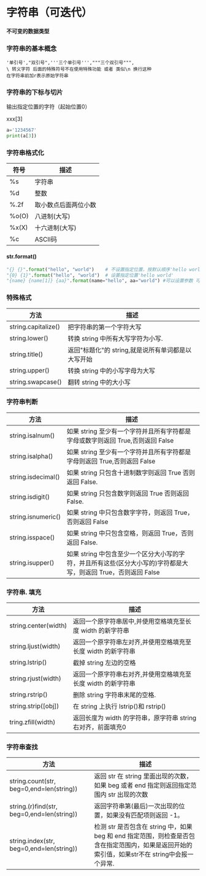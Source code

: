 # 字符串（可迭代）

#### 不可变的数据类型

### 字符串的基本概念

```
'单引号',"双引号",'''三个单引号''',"""三个双引号""",
\ 转义字符 后面的特殊符号不在使用特殊功能 或者 类似\n 换行这种
在字符串前加r表示原始字符串
```

### 字符串的下标与切片

输出指定位置的字符（起始位置0）

xxx[3]

```python
a='1234567'
print(a[3])
```

### 字符串格式化

| 符号 | 描述   |
| ---- | ------ |
| %s   | 字符串 |
| %d   | 整数   |
| %.2f     |   取小数点后面两位小数     |
| %o(O) |   八进制(大写)   |
| %x(X) | 十六进制(大写) |
| %c | ASCII码 |

#### str.format()

```python
"{} {}".format("hello", "world")    # 不设置指定位置，按默认顺序'hello world'
"{0} {1}".format("hello", "world")  # 设置指定位置'hello world'
"{name} {name[1]} {aa}".format(name="hello", aa="world") #可以设置参数 可以使用切片hello e world
```

### 特殊格式

| 方法                | 描述                                               |
| ------------------- | -------------------------------------------------- |
| string.capitalize() | 把字符串的第一个字符大写            |
| string.lower()      | 转换 string 中所有大写字符为小写.              |
| string.title()      | 返回"标题化"的 string,就是说所有单词都是以大写开始 |
| string.upper()      | 转换 string 中的小写字母为大写          |
|string.swapcase()|翻转 string 中的大小写|

### 字符串判断
|方法|描述|
|------------|------------|
|string.isalnum()|如果 string 至少有一个字符并且所有字符都是字母或数字则返回 True,否则返回 False|
|string.isalpha()|如果 string 至少有一个字符并且所有字符都是字母则返回 True,否则返回 False|
|string.isdecimal()|如果 string 只包含十进制数字则返回 True 否则返回 False.|
|string.isdigit()|如果 string 只包含数字则返回 True 否则返回 False.|
|string.isnumeric()|如果 string 中只包含数字字符，则返回 True，否则返回 False|
|string.isspace()|如果 string 中只包含空格，则返回 True，否则返回 False.|
|string.isupper()|如果 string 中包含至少一个区分大小写的字符，并且所有这些(区分大小写的)字符都是大写，则返回 True，否则返回 False|

### 字符串.  填充
|方法|描述|
|------------|------------|
|string.center(width)|返回一个原字符串居中,并使用空格填充至长度 width 的新字符串|
|string.ljust(width)|	返回一个原字符串左对齐,并使用空格填充至长度 width 的新字符串|
|string.lstrip()|截掉 string 左边的空格|
|string.rjust(width)|返回一个原字符串右对齐,并使用空格填充至长度 width 的新字符串|
|string.rstrip()|删除 string 字符串末尾的空格.|
|string.strip([obj])|在 string 上执行 lstrip()和 rstrip()|
|tring.zfill(width)|返回长度为 width 的字符串，原字符串 string 右对齐，前面填充0|

### 字符串查找
|方法|描述|
|------------|------------|
|string.count(str, beg=0,end=len(string))|返回 str 在 string 里面出现的次数，如果 beg 或者 end 指定则返回指定范围内 str 出现的次数|
|string.(r)find(str, beg=0,end=len(string))|返回字符串第(最后)一次出现的位置，如果没有匹配项则返回 -1。|
|string.index(str, beg=0,end=len(string))|检测 str 是否包含在 string 中，如果 beg 和 end 指定范围，则检查是否包含在指定范围内，如果是返回开始的索引值，如果str不在 string中会报一个异常.|
